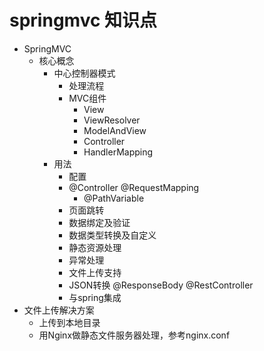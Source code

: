  # springmvc 知识点

 - SpringMVC
     - 核心概念
         - 中心控制器模式
         	 - 处理流程
         	 - MVC组件
         		 - View
         		 - ViewResolver
         		 - ModelAndView
         		 - Controller
         		 - HandlerMapping
          - 用法
             - 配置
              - @Controller @RequestMapping
                  - @PathVariable
              - 页面跳转
              - 数据绑定及验证
              - 数据类型转换及自定义
              - 静态资源处理
              - 异常处理
              - 文件上传支持
              - JSON转换 @ResponseBody  @RestController
              - 与spring集成
- 文件上传解决方案
     - 上传到本地目录
     - 用Nginx做静态文件服务器处理，参考nginx.conf
